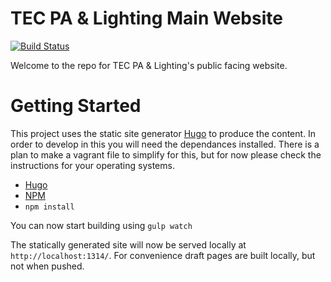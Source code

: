 # TEC PA & Lighting Main Website

[![Build Status](https://travis-ci.org/nottinghamtec/Main-Website.svg?branch=master)](https://travis-ci.org/nottinghamtec/Main-Website)

Welcome to the repo for TEC PA & Lighting's public facing website.

# Getting Started
This project uses the static site generator [Hugo](http://gohugo.io/) to produce the content. In order to develop in this you will need the dependances installed. There is a plan to make a vagrant file to simplify for this, but for now please check the instructions for your operating systems.

- [Hugo](http://gohugo.io/)
- [NPM](https://www.npmjs.com/)
- `npm install`

You can now start building using `gulp watch`

The statically generated site will now be served locally at `http://localhost:1314/`. For convenience draft pages are built locally, but not when pushed.
